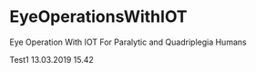 # EyeOperationsWithIOT
Eye Operation With IOT For Paralytic and Quadriplegia Humans

Test1 13.03.2019 15.42
